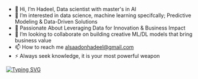 - 👋 Hi, I’m Hadeel, Data scientist with master's in AI
- 👀 I’m interested in data science, machine learning specifcally; Predictive Modeling & Data-Driven Solutions 
- 🌱 Passionate About Leveraging Data for Innovation & Business Impact
- 💞️ I’m looking to collaborate on building creative ML/DL models that bring business value
- 📫 How to reach me alsaadonhadeel@gmail.com
- ⚡ Always seek knowledge, it is your most powerful weapon

[![Typing SVG](https://readme-typing-svg.demolab.com/?lines=I'M+Hadeel;I+Build+end+to+end;Data+science+projects;Data+is+my+passion)](https://git.io/typing-svg)

  <!---
HadeelAls618/HadeelAls618 is a ✨ special ✨ repository because its `README.md` (this file) appears on your GitHub profile.
You can click the Preview link to take a look at your changes.
--->
